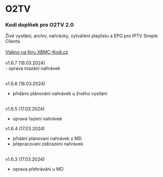 <h1>O2TV</h1>
<p>
<h3>Kodi doplňek pro O2TV 2.0</h3>
<p>
Živé vysílání, archiv, nahrávky, vytváření playlistu a EPG pro IPTV Simple Clienta<br><br>
<a href="https://www.xbmc-kodi.cz/prispevek-o2tv">Vlákno na fóru XBMC-Kodi.cz</a><br><br>
v1.6.7 (19.03.2024)<br>
- oprava mazání nahrávek<br><br>

v1.6.6 (18.03.2024)<br>
- přidáno plánování nahrávek u živého vysílání<br><br>

v1.6.5 (17.03.2024)<br>
- úprava řazení nahrávek<br>

v1.6.4 (17.03.2024)<br>
- přidání plánovaní nahrávek z MD<br>
- přepracovaní zobrazení nahrávek<br><br>

v1.6.3 (17.03.2024)<br>
- oprava přehrávání u MD<br><br>
</p>
